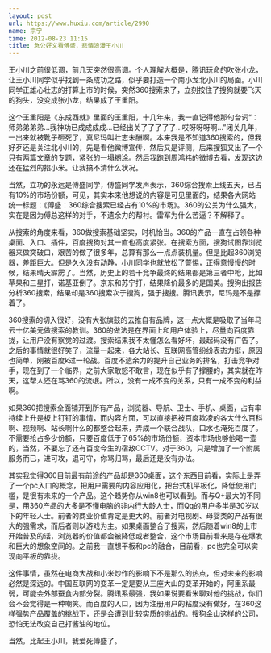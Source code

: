 ```yaml
---
layout: post
url: https://www.huxiu.com/article/2990
name: 宗宁
time: 2012-08-23 11:15
title: 急公好义看傅盛，悲情浪漫王小川
---
```

王小川之前很低调，前几天突然很高调。个人理解大概是，腾讯玩命的吹张小龙，让王小川同学似乎找到一条成功之路，似乎要打造一个南小龙北小川的局面。小川同学正雄心壮志的打算上市的时候，突然360搜索来了，立刻按住了搜狗就要飞天的狗头，没变成张小龙，结果成了王重阳。

这个王重阳是《东成西就》里面的王重阳，十几年来，我一直记得他那句台词“：师弟弟弟弟…我神功已成成成成…已经出关了了了了了…哎呀呀呀啊…”闭关几年，一出来就被靴子砸死了，真尼玛叫壮志未酬啊。本来我是不知道360搜索的，但我好歹还是关注北小川的，先是看他微博宣传，然后又是评测，后来搜狐又出了一个只有两篇文章的专题，紧张的一塌糊涂。然后我跑到周鸿祎的微博去看，发现这边还在猛烈的掐小米。让我搞不清什么状况。

当然，立功的永远是傅盛同学，傅盛同学发声表示，360综合搜索上线五天，已占有10%的市场份额，可见，其实本来他想说的内容是可见里面的，结果各大网站统一标题：《傅盛：360综合搜索已经占有10%的市场》。360的公关为什么强大，实在是因为傅总这样的对手，不遗余力的帮衬。雷军为什么苦逼？不解释了。

从搜索的角度来看，360做搜索基础坚实，时机恰当。360的产品一直在占领各种桌面、入口、插件，百度搜狗对其一直也高度紧张。在搜索方面，搜狗试图靠浏览器来做突破口，艰苦的做了很多年，总算有那么一点点装机量。但是比起360浏览器，差距巨大。但是久久没有动静，小川同学也就放松了警惕，正得意慢慢的时候，结果晴天霹雳了。当然，历史上的若干竞争最终的结果都是第三者中枪，比如苹果和三星打，诺基亚倒了。京东和苏宁打，结果降价最多的是国美。搜狗出报告分析360搜索，结果却是360搜索次于搜狗，强于搜搜。腾讯表示，尼玛是不是撑着了。

360搜索的切入很好，没有大张旗鼓的去推自有品牌，这一点大概是吸取了当年马云十亿美元做搜索的教训。360的做法是在界面上和用户体验上，尽量向百度靠拢，让用户没有察觉的过渡。搜索结果我不太懂怎么看好坏，最起码没有广告了。之后的事情就很好笑了，流量一起来，各大站长、互联网高管纷纷表态力挺，原因也简单，刚被百度k过一轮战。百度不遗余力的提升自己业务的排名，打击竞争对手，现在到了一个临界，之前大家敢怒不敢言，现在似乎有了撑腰的，其实就在昨天，这帮人还在骂360的流氓。所以，没有一成不变的关系，只有一成不变的利益啊。

如果360把搜索全面铺开到所有产品，浏览器、导航、卫士、手机、桌面，占有率持续上升是板上钉钉的事情，而内容方面，可以直接把被百度欺凌的各大什么百科啊、视频啊、站长啊什么的都整合起来，弄成一个联合战队，口水也淹死百度了。不需要抢占多少份额，只要百度低于了65%的市场份额，资本市场也够他喝一壶的，当然，不要忘了还有百度今生的宿敌CCTV。对于360，只是增加了一个附属服务而已，进可攻，退可守，你骂归骂，最后还是没有办法。

其实我觉得360目前最有前途的产品却是360桌面，这个东西目前看，实际上是弄了一个pc入口的概念，把用户需要的内容应用化，把台式机平板化，降低使用门槛，是很有未来的一个产品。这个趋势你从win8也可以看到。而与Q+最大的不同是，用360产品的大多是不懂电脑的非内行大龄人士，而Qq的用户多半是30岁以下的年轻人士。前者的商业价值肯定是更大的。前者对电视剧、母婴类的产品有很大的强需求，而后者则以游戏为主。如果桌面整合了搜索，然后随着win8的上市开始普及的话，浏览器的价值都会被降低或者整合，这个市场目前看来是存在爆发和巨大的想象空间的。之前我一直想平板和pc的融合，目前看，pc也完全可以实现向平板的靠拢。

这件事情，虽然在电商大战和小米炒作的影响下不是那么的热点，但对未来的影响必然是深远的。中国互联网的变革一定是要从三座大山的变革开始的，阿里系最弱，可能会外部蚕食内部分裂。腾讯系最强，我如果说要看米聊对他的挑战，你们会不会觉得是一种嘲笑。而百度的入口，因为注册用户的粘度没有做好，在360这样强势产品覆盖的挑战下，还是会遭到比较实质的挑战的。搜狗金山这样的公司，恐怕无法改变自己打酱油的地位。

当然，比起王小川，我爱死傅盛了。

